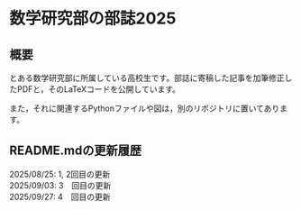 # 数学研究部の部誌2025
## 概要
とある数学研究部に所属している高校生です。部誌に寄稿した記事を加筆修正したPDFと，そのLaTeXコードを公開しています。

また，それに関連するPythonファイルや図は，別のリポジトリに置いてあります。

<!-- PDF_LINK_START -->
<!-- 同等の内容のブログをMathlogで投稿しています：[1年生の夢を追って類体論の頂を望む](https://mathlog.info/series/c5HX6XWmIQ2vZ4acykxZ) -->
<!-- PDF_LINK_END -->

## README.mdの更新履歴
2025/08/25: 1, 2回目の更新<br>
2025/09/03: 3 &nbsp;&thinsp; 回目の更新<br>
2025/09/27: 4 &nbsp;&thinsp; 回目の更新
